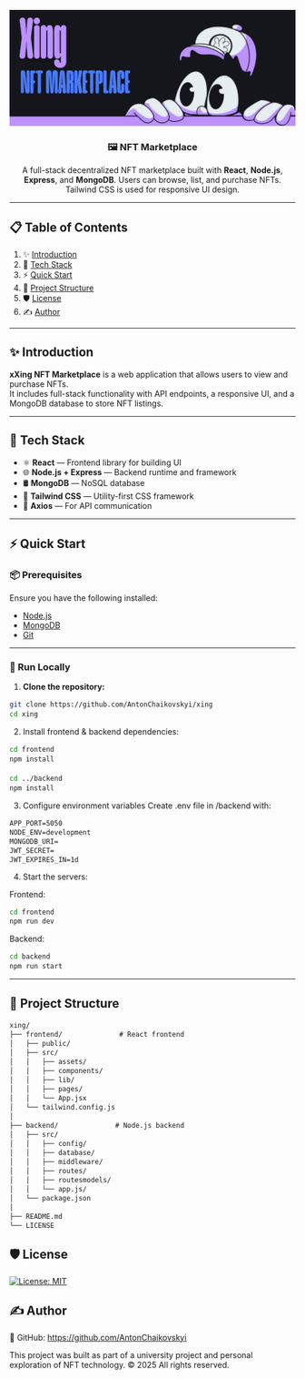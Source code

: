 <div>
  <br />
  <img src="frontend/public/banner.jpg" alt="Project Banner"  />
</div>

<h3 align="center">🖼️ NFT Marketplace</h3>
  <p align="center">
    A full-stack decentralized NFT marketplace built with <strong>React</strong>, <strong>Node.js</strong>, <strong>Express</strong>, and <strong>MongoDB</strong>.  
    Users can browse, list, and purchase NFTs. Tailwind CSS is used for responsive UI design.
  </p>


---


## 📋 Table of Contents

1. ✨ [Introduction](#introduction)
2. 🧰 [Tech Stack](#tech-stack)
3. ⚡ [Quick Start](#quick-start)
4. 📂 [Project Structure](#project-structure)
5. 🛡️ [License](#license)
6. ✍️ [Author](#author)

---

## <a name="introduction">✨ Introduction</a>

**xXing NFT Marketplace** is a web application that allows users to view and purchase NFTs.  
It includes full-stack functionality with API endpoints, a responsive UI, and a MongoDB database to store NFT listings.

---


## <a name="tech-stack">🧰 Tech Stack</a>

- ⚛️ **React** — Frontend library for building UI
- 🌐 **Node.js + Express** — Backend runtime and framework
- 🛢️ **MongoDB** — NoSQL database
- 🎨 **Tailwind CSS** — Utility-first CSS framework
- 🔗 **Axios** — For API communication

---



## <a name="quick-start">⚡ Quick Start</a>

### 📦 Prerequisites

Ensure you have the following installed:

- [Node.js](https://nodejs.org/)
- [MongoDB](https://www.mongodb.com/)
- [Git](https://git-scm.com/)

---

### 🚀 Run Locally

1. **Clone the repository:**
```bash
git clone https://github.com/AntonChaikovskyi/xing
cd xing
```
2. Install frontend & backend dependencies:

```bash
cd frontend
npm install

cd ../backend
npm install
```

3. Configure environment variables
Create .env file in /backend with:

```
APP_PORT=5050
NODE_ENV=development
MONGODB_URI=
JWT_SECRET=
JWT_EXPIRES_IN=1d

```

4. Start the servers:

Frontend:

```bash
cd frontend
npm run dev
```

Backend:

```bash
cd backend
npm run start
```

---

## <a name="project-structure">📂 Project Structure</a>

```
xing/
├── frontend/              # React frontend
│   ├── public/
│   ├── src/
│   │   ├── assets/
│   │   ├── components/
│   │   ├── lib/
│   │   ├── pages/
│   │   └── App.jsx
│   └── tailwind.config.js
│
├── backend/              # Node.js backend
│   ├── src/
│   │   ├── config/
│   │   ├── database/
│   │   ├── middleware/
│   │   ├── routes/
│   │   ├── routesmodels/
│   │   └── app.js/
│   └── package.json
│
├── README.md
└── LICENSE

```

## <a name="license">🛡️ License</a>

[![License: MIT](https://img.shields.io/badge/License-MIT-yellow.svg)](LICENSE)

## <a name="author">✍️ Author</a>
💼 GitHub: https://github.com/AntonChaikovskyi

This project was built as part of a university project and personal exploration of NFT technology.
© 2025 All rights reserved.